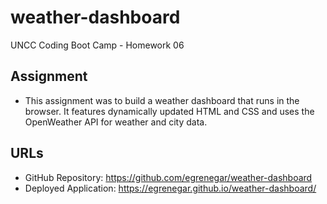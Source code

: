 # weather-dashboard
UNCC Coding Boot Camp - Homework 06

## Assignment
* This assignment was to build a weather dashboard that runs in the browser. It features dynamically updated HTML and CSS and uses the OpenWeather API for weather and city data.

## URLs
* GitHub Repository: https://github.com/egrenegar/weather-dashboard
* Deployed Application: https://egrenegar.github.io/weather-dashboard/

